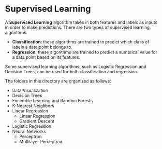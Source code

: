 # Supervised Learning

A __Supervised Learning__ algorithm takes in both features and labels as inputs in order to make predictions. There are two types of supervised learning algorithms:

- __Classification__: these algorithms are trained to predict which class of labels a data point belongs to. 
- __Regression__: these algorithms are trained to predict a numerical value for a data point based on its features.

Some supervised learning algorithms, such as Logistic Regression and Decision Trees, can be used for both classification and regression. 

The folders in this directory are organized as follows:

- Data Visualization 
- Decision Trees
- Ensemble Learning and Random Forests
- K-Nearest Neighbors
- Linear Regression
    - Linear Regression
    - Gradient Descent
- Logistic Regression
- Neural Networks
    - Perceptron
    - Multilayer Perceptron
